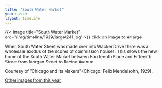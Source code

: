 ```yaml
---
title: "South Water Market"
year: 1929
layout: timeline
---
```


{{< image title="South Water Market" src="/img/timeline/1929/large/241.jpg" >}}
click on image to enlarge

When South Water Street was made over into Wacker Drive there was a wholesale exodus of the scores of commission houses. This shows the new home of the South Water Market between Fourteenth Place and Fifteenth Street from Morgan Street to Racine Avenue. 

Courtesy of "Chicago and Its Makers" (Chicago: Felix Mendelsohn, 1929). 

[Other images from this year](/historical/timeline/1929)